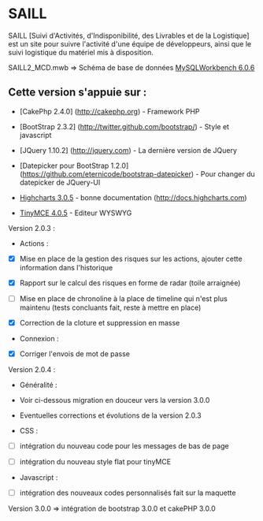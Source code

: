 SAILL
=====

SAILL [Suivi d'Activités, d'Indisponibilité, des Livrables et de la Logistique] est un site pour suivre l'activité d'une équipe de développeurs, ainsi que le suivi logistique du matériel mis à disposition.

SAILL2_MCD.mwb => Schéma de base de données [MySQLWorkbench 6.0.6](http://www.mysql.fr/downloads/workbench/)

## Cette version s'appuie sur :

* [CakePhp 2.4.0] (http://cakephp.org) - Framework PHP

* [BootStrap 2.3.2] (http://twitter.github.com/bootstrap/) - Style et javascript

* [JQuery 1.10.2] (http://jquery.com) - La dernière version de JQuery

* [Datepicker pour BootStrap 1.2.0] (https://github.com/eternicode/bootstrap-datepicker) - Pour changer du datepicker de JQuery-UI

* [Highcharts 3.0.5](http://www.highcharts.com) - bonne documentation (http://docs.highcharts.com)

* [TinyMCE 4.0.5](http://www.tinymce.com) - Editeur WYSWYG

Version 2.0.3 :

* Actions :

 - [x] Mise en place de la gestion des risques sur les actions, ajouter cette information dans l'historique

 - [x] Rapport sur le calcul des risques en forme de radar (toile arraignée)

 - [ ] Mise en place de chronoline à la place de timeline qui n'est plus maintenu (tests concluants fait, reste à mettre en place)

 - [x] Correction de la cloture et suppression en masse

* Connexion :

 - [x] Corriger l'envois de mot de passe

Version 2.0.4 :

* Généralité :

 - Voir ci-dessous migration en douceur vers la version 3.0.0

 - Eventuelles corrections et évolutions de la version 2.0.3

* CSS :

 - [ ] intégration du nouveau code pour les messages de bas de page

 - [ ] intégration du nouveau style flat pour tinyMCE

* Javascript :

 - [ ] intégration des nouveaux codes personnalisés fait sur la maquette
 
Version 3.0.0 => intégration de bootstrap 3.0.0 et cakePHP 3.0.0
